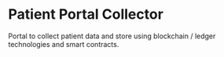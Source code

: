 # Patient Portal Collector

Portal to collect patient data and store using blockchain / ledger technologies and smart contracts.
